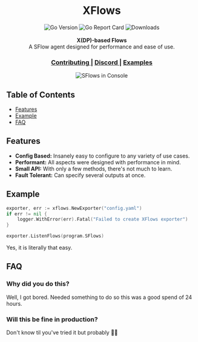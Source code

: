 <h1 align="center">XFlows</h1>

<div align="center">
    <img src="https://img.shields.io/github/go-mod/go-version/properprot/xflows?style=flat-square" alt="Go Version" />
    <img src="https://goreportcard.com/badge/github.com/properprot/xflows?style=flat-square" alt="Go Report Card" />
    <img src="https://img.shields.io/github/downloads/properprot/xflows/total?style=flat-square" alt="Downloads" />
</div>
<br>
<div align="center"><strong>X(DP)-based Flows</strong></div>
<div align="center">A SFlow agent designed for performance and ease of use.</div>

<div align="center">
    <h3>
        <a href="https://github.com/properprot/xflows/tree/main/.github/CONTRIBUTING.md">
            Contributing
        </a>
        <span> | </span>
        <a href="https://discord.gg/KFZ7ETWnAs">
            Discord
        </a>
        <span> | </span>
        <a href="https://github.com/properprot/xflows/tree/main/examples">
            Examples
        </a>
</div>

<div align="center">
    <img src="https://github.com/user-attachments/assets/9c506123-0741-481e-9373-612a93a0a6d1" alt="SFlows in Console" />
</div>

## Table of Contents
- [Features](#features)
- [Example](#example)
- [FAQ](#faq)

## Features
- __Config Based:__ Insanely easy to configure to any variety of use cases.
- __Performant:__ All aspects were designed with performance in mind.
- __Small API:__ With only a few methods, there's not much to learn.
- __Fault Tolerant:__ Can specify several outputs at once.

## Example
```go
exporter, err := xflows.NewExporter("config.yaml")
if err != nil {
    logger.WithError(err).Fatal("Failed to create XFlows exporter")
}

exporter.ListenFlows(program.SFlows)
```
Yes, it is literally that easy.

## FAQ
### Why did you do this?
Well, I got bored. Needed something to do so this was a good spend of 24 hours.

### Will this be fine in production?
Don't know til you've tried it but probably 🤷‍♂️
